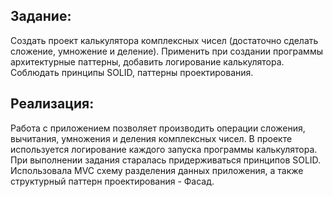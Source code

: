## Задание:
Создать проект калькулятора комплексных чисел (достаточно сделать сложение, умножение и деление).
Применить при создании программы архитектурные паттерны, добавить логирование калькулятора.
Соблюдать принципы SOLID, паттерны проектирования.

## Реализация:
Работа с приложением позволяет производить операции сложения, вычитания, умножения и деления комплексных чисел.
В проекте используется логирование каждого запуска программы калькулятора.
При выполнении задания старалась придерживаться принципов SOLID.
Использовала MVC схему разделения данных приложения, а также структурный паттерн проектирования - Фасад.
